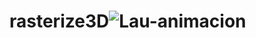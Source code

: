 # rasterize3D![Lau-animacion](https://user-images.githubusercontent.com/121395937/210123215-de904959-a010-4cb4-8e48-02ab38775ed5.gif)
